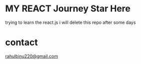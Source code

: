 # MY REACT Journey Star Here
trying to learn the react.js i will delete this repo after some days
# contact
rahulbinu220@gmail.com
